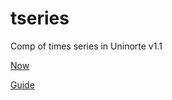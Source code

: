 # tseries
Comp of times series in Uninorte v1.1


[Now](https://raw.githack.com/keynes37/tseries/main/clases/Clase07.html)

[Guide](https://raw.githack.com/keynes37/tseries/main/GuiasdeR/Guia7.html)
